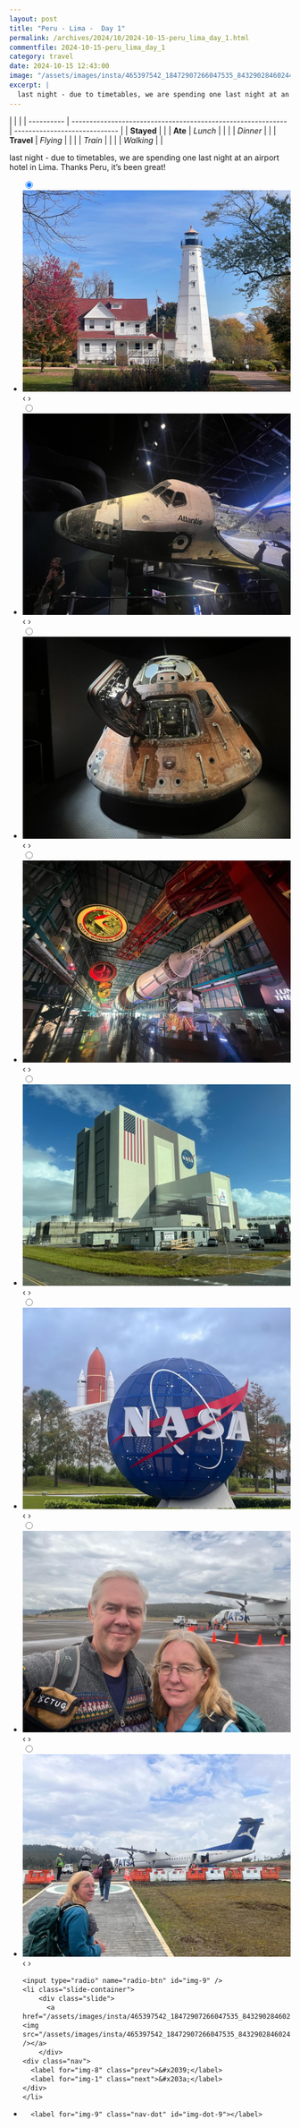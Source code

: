 ```yaml
---
layout: post
title: "Peru - Lima -  Day 1"
permalink: /archives/2024/10/2024-10-15-peru_lima_day_1.html
commentfile: 2024-10-15-peru_lima_day_1
category: travel
date: 2024-10-15 12:43:00
image: "/assets/images/insta/465397542_18472907266047535_843290284602446140_n_17874282750205684.jpg"
excerpt: |
  last night - due to timetables, we are spending one last night at an airport hotel in Lima. Thanks Peru, it’s been great!
---
```


|            |                                                              |
| ---------- | ------------------------------------------------------------ | ----------------------------- |
| **Stayed** |  |
| **Ate**    | _Lunch_                                                      |          |
|            | _Dinner_                                                     |          |
| **Travel** | _Flying_                                                     |          |
|            | _Train_                                                      |          |
|            | _Walking_                                                    |          |


last night - due to timetables, we are spending one last night at an airport hotel in Lima. Thanks Peru, it’s been great!


<ul class="slides">
    <input type="radio" name="radio-btn" id="img-1" checked="checked" />
    <li class="slide-container">
        <div class="slide">
          <a href="/assets/images/insta/464668720_18471278971047535_8510296254643025634_n_18247809304278858.jpg"><img src="/assets/images/insta/464668720_18471278971047535_8510296254643025634_n_18247809304278858.jpg" /></a>
        </div>
    <div class="nav">
      <label for="img-9" class="prev">&#x2039;</label>
      <label for="img-2" class="next">&#x203a;</label>
    </div>
    </li>
        <input type="radio" name="radio-btn" id="img-2"  />
    <li class="slide-container">
        <div class="slide">
          <a href="/assets/images/insta/464199780_18470444524047535_8466309522582778699_n_18005445494659842.jpg"><img src="/assets/images/insta/464199780_18470444524047535_8466309522582778699_n_18005445494659842.jpg" /></a>
        </div>
    <div class="nav">
      <label for="img-1" class="prev">&#x2039;</label>
      <label for="img-3" class="next">&#x203a;</label>
    </div>
    </li>
        <input type="radio" name="radio-btn" id="img-3"  />
    <li class="slide-container">
        <div class="slide">
          <a href="/assets/images/insta/464240752_18470444542047535_4701856494491567393_n_17970909728792473.jpg"><img src="/assets/images/insta/464240752_18470444542047535_4701856494491567393_n_17970909728792473.jpg" /></a>
        </div>
    <div class="nav">
      <label for="img-2" class="prev">&#x2039;</label>
      <label for="img-4" class="next">&#x203a;</label>
    </div>
    </li>
        <input type="radio" name="radio-btn" id="img-4"  />
    <li class="slide-container">
        <div class="slide">
          <a href="/assets/images/insta/464230916_18470444551047535_1622912403753661661_n_18042075869475760.jpg"><img src="/assets/images/insta/464230916_18470444551047535_1622912403753661661_n_18042075869475760.jpg" /></a>
        </div>
    <div class="nav">
      <label for="img-3" class="prev">&#x2039;</label>
      <label for="img-5" class="next">&#x203a;</label>
    </div>
    </li>
        <input type="radio" name="radio-btn" id="img-5"  />
    <li class="slide-container">
        <div class="slide">
          <a href="/assets/images/insta/464218181_18470444560047535_2043713984622307895_n_18035385641249725.jpg"><img src="/assets/images/insta/464218181_18470444560047535_2043713984622307895_n_18035385641249725.jpg" /></a>
        </div>
    <div class="nav">
      <label for="img-4" class="prev">&#x2039;</label>
      <label for="img-6" class="next">&#x203a;</label>
    </div>
    </li>
        <input type="radio" name="radio-btn" id="img-6"  />
    <li class="slide-container">
        <div class="slide">
          <a href="/assets/images/insta/464140673_18470444575047535_7109021378786829869_n_18045187688499641.jpg"><img src="/assets/images/insta/464140673_18470444575047535_7109021378786829869_n_18045187688499641.jpg" /></a>
        </div>
    <div class="nav">
      <label for="img-5" class="prev">&#x2039;</label>
      <label for="img-7" class="next">&#x203a;</label>
    </div>
    </li>
        <input type="radio" name="radio-btn" id="img-7"  />
    <li class="slide-container">
        <div class="slide">
          <a href="/assets/images/insta/463376890_18469324480047535_2461284277636797057_n_18149976235327111.jpg"><img src="/assets/images/insta/463376890_18469324480047535_2461284277636797057_n_18149976235327111.jpg" /></a>
        </div>
    <div class="nav">
      <label for="img-6" class="prev">&#x2039;</label>
      <label for="img-8" class="next">&#x203a;</label>
    </div>
    </li>
        <input type="radio" name="radio-btn" id="img-8"  />
    <li class="slide-container">
        <div class="slide">
          <a href="/assets/images/insta/462938160_18469324495047535_8557820158001473320_n_17999640044657186.jpg"><img src="/assets/images/insta/462938160_18469324495047535_8557820158001473320_n_17999640044657186.jpg" /></a>
        </div>
    <div class="nav">
      <label for="img-7" class="prev">&#x2039;</label>
      <label for="img-9" class="next">&#x203a;</label>
    </div>
    </li>
    
    <input type="radio" name="radio-btn" id="img-9" />
    <li class="slide-container">
        <div class="slide">
          <a href="/assets/images/insta/465397542_18472907266047535_843290284602446140_n_17874282750205684.jpg"><img src="/assets/images/insta/465397542_18472907266047535_843290284602446140_n_17874282750205684.jpg" /></a>
        </div>
    <div class="nav">
      <label for="img-8" class="prev">&#x2039;</label>
      <label for="img-1" class="next">&#x203a;</label>
    </div>
    </li>
			
<li class="nav-dots">
      <label for="img-1" class="nav-dot" id="img-dot-1"></label>
      <label for="img-2" class="nav-dot" id="img-dot-2"></label>
      <label for="img-3" class="nav-dot" id="img-dot-3"></label>
      <label for="img-4" class="nav-dot" id="img-dot-4"></label>
      <label for="img-5" class="nav-dot" id="img-dot-5"></label>
      <label for="img-6" class="nav-dot" id="img-dot-6"></label>
      <label for="img-7" class="nav-dot" id="img-dot-7"></label>
      <label for="img-8" class="nav-dot" id="img-dot-8"></label>

      <label for="img-9" class="nav-dot" id="img-dot-9"></label>

</li>
</ul>        
             

		